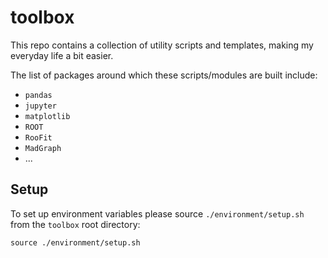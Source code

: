 # toolbox

This repo contains a collection of utility scripts and templates, making my everyday life a bit
easier.

The list of packages around which these scripts/modules are built include:
- `pandas`
- `jupyter`
- `matplotlib`
- `ROOT`
- `RooFit`
- `MadGraph`
- ...

## Setup

To set up environment variables please source `./environment/setup.sh` from the `toolbox` root
directory:

~~~~
source ./environment/setup.sh
~~~~
